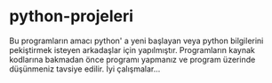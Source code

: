 # python-projeleri
Bu programların amacı python' a yeni başlayan veya python bilgilerini pekiştirmek isteyen arkadaşlar için yapılmıştır. Programların kaynak kodlarına bakmadan önce programı yapmanız ve program üzerinde düşünmeniz tavsiye edilir. İyi çalışmalar...
